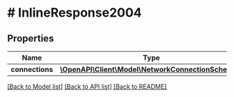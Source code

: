 # # InlineResponse2004

## Properties

Name | Type | Description | Notes
------------ | ------------- | ------------- | -------------
**connections** | [**\OpenAPI\Client\Model\NetworkConnectionSchema[]**](NetworkConnectionSchema.md) |  | [optional] 

[[Back to Model list]](../../README.md#documentation-for-models) [[Back to API list]](../../README.md#documentation-for-api-endpoints) [[Back to README]](../../README.md)


